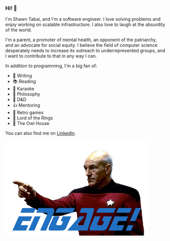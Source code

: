 ### Hi! 👋

I'm Shawn Tabai, and I'm a software engineer. I love solving problems and enjoy working on scalable infrastructure. I also love to laugh at the absurdity of the world.

I'm a parent, a promoter of mental health, an opponent of the patriarchy, and an advocate for social equity. I believe the field of computer science desperately needs to increase its outreach to underrepresented groups, and I want to contribute to that in any way I can.

In addition to programming, I'm a big fan of:
* 📝 Writing
* 📚 Reading
* 🎤 Karaoke
* 🤯 Philosophy
* 🐉 D&D
* 👍 Mentoring
* 👾 Retro games
* 📕 Lord of the Rings
* 🦉 The Owl House

You can also find me on [LinkedIn](https://www.linkedin.com/in/shawntabai/).

![Engage!](https://github.com/stabai/stabai.github.io/raw/master/resources/engage.png)
